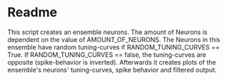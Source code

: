 # Readme
This script creates an ensemble neurons. The amount of Neurons is dependent on the value of AMOUNT_OF_NEURONS. 
The Neurons in this ensemble have random tuning-curves if RANDOM_TUNING_CURVES == True. If RANDOM_TUNING_CURVES == false,
the tuning-curves are opposite (spike-behavior is inverted).
Afterwards it creates plots of the ensemble's neurons' tuning-curves, spike behavior and filtered output.
